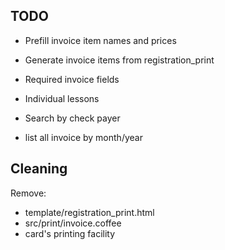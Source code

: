 ## TODO

- Prefill invoice item names and prices
- Generate invoice items from registration_print

- Required invoice fields

- Individual lessons
- Search by check payer
- list all invoice by month/year

## Cleaning

Remove:

  - template/registration_print.html
  - src/print/invoice.coffee
  - card's printing facility